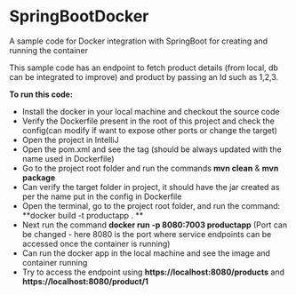 # SpringBootDocker
A sample code for Docker integration with SpringBoot for creating and running the container

This sample code has an endpoint to fetch product details (from local, db can be integrated to improve) and product by passing an Id such as 1,2,3. 

**To run this code:**
* Install the docker in your local machine and checkout the source code 
* Verify the Dockerfile present in the root of this project and check the config(can modify if want to expose other ports or change the target)
* Open the project in IntelliJ
* Open the pom.xml and see the tag <finalName> (should be always updated with the name used in Dockerfile)
* Go to the project root folder and run the commands **mvn clean** & **mvn package**
* Can verify the target folder in project, it should have the jar created as per the name put in the config in Dockerfile
* Open the terminal, go to the project root folder, and run the command: **docker build -t productapp . **
* Next run the command **docker run -p 8080:7003 productapp** (Port can be changed - here 8080 is the port where service endpoints can be accessed once the container is running)
* Can run the docker app in the local machine and see the image and container running 
* Try to access the endpoint using **https://localhost:8080/products** and **https://localhost:8080/product/1**

